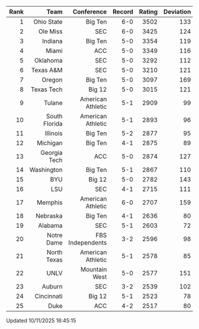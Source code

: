 | Rank  | Team                 | Conference           | Record   | Rating | Deviation |
| ---:  | ---:                 | ---:                 | ---:     | ---:   | ---:      |
| 1     | Ohio State           | Big Ten              | 6-0      | 3502   | 133       |
| 2     | Ole Miss             | SEC                  | 6-0      | 3425   | 124       |
| 3     | Indiana              | Big Ten              | 5-0      | 3354   | 119       |
| 4     | Miami                | ACC                  | 5-0      | 3349   | 116       |
| 5     | Oklahoma             | SEC                  | 5-0      | 3292   | 112       |
| 6     | Texas A&M            | SEC                  | 5-0      | 3210   | 121       |
| 7     | Oregon               | Big Ten              | 5-0      | 3097   | 169       |
| 8     | Texas Tech           | Big 12               | 5-0      | 3015   | 121       |
| 9     | Tulane               | American Athletic    | 5-1      | 2909   | 99        |
| 10    | South Florida        | American Athletic    | 5-1      | 2893   | 96        |
| 11    | Illinois             | Big Ten              | 5-2      | 2877   | 95        |
| 12    | Michigan             | Big Ten              | 4-1      | 2875   | 89        |
| 13    | Georgia Tech         | ACC                  | 5-0      | 2874   | 127       |
| 14    | Washington           | Big Ten              | 5-1      | 2867   | 110       |
| 15    | BYU                  | Big 12               | 5-0      | 2782   | 143       |
| 16    | LSU                  | SEC                  | 4-1      | 2715   | 111       |
| 17    | Memphis              | American Athletic    | 6-0      | 2707   | 159       |
| 18    | Nebraska             | Big Ten              | 4-1      | 2636   | 80        |
| 19    | Alabama              | SEC                  | 5-1      | 2603   | 72        |
| 20    | Notre Dame           | FBS Independents     | 3-2      | 2596   | 98        |
| 21    | North Texas          | American Athletic    | 5-1      | 2578   | 85        |
| 22    | UNLV                 | Mountain West        | 5-0      | 2577   | 151       |
| 23    | Auburn               | SEC                  | 3-2      | 2539   | 102       |
| 24    | Cincinnati           | Big 12               | 5-1      | 2523   | 78        |
| 25    | Duke                 | ACC                  | 4-2      | 2517   | 80        |

Updated 10/11/2025 16:45:15
